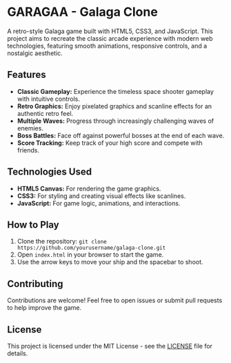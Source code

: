 # GARAGAA - Galaga Clone

A retro-style Galaga game built with HTML5, CSS3, and JavaScript. This project aims to recreate the classic arcade experience with modern web technologies, featuring smooth animations, responsive controls, and a nostalgic aesthetic.

## Features
- **Classic Gameplay:** Experience the timeless space shooter gameplay with intuitive controls.
- **Retro Graphics:** Enjoy pixelated graphics and scanline effects for an authentic retro feel.
- **Multiple Waves:** Progress through increasingly challenging waves of enemies.
- **Boss Battles:** Face off against powerful bosses at the end of each wave.
- **Score Tracking:** Keep track of your high score and compete with friends.

## Technologies Used
- **HTML5 Canvas:** For rendering the game graphics.
- **CSS3:** For styling and creating visual effects like scanlines.
- **JavaScript:** For game logic, animations, and interactions.

## How to Play
1. Clone the repository: `git clone https://github.com/yourusername/galaga-clone.git`
2. Open `index.html` in your browser to start the game.
3. Use the arrow keys to move your ship and the spacebar to shoot.

## Contributing
Contributions are welcome! Feel free to open issues or submit pull requests to help improve the game.

## License
This project is licensed under the MIT License - see the [LICENSE](LICENSE) file for details.
